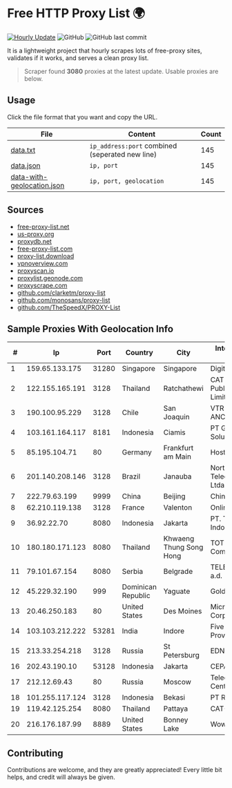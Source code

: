 
# Free HTTP Proxy List 🌍

[![Hourly Update](https://github.com/mertguvencli/http-proxy-list/actions/workflows/main.yml/badge.svg?branch=main)](https://github.com/mertguvencli/http-proxy-list/actions/workflows/main.yml)
![GitHub](https://img.shields.io/github/license/mertguvencli/http-proxy-list)
![GitHub last commit](https://img.shields.io/github/last-commit/mertguvencli/http-proxy-list)

It is a lightweight project that hourly scrapes lots of free-proxy sites, validates if it works, and serves a clean proxy list.


> Scraper found **3080** proxies at the latest update. Usable proxies are below.

## Usage

Click the file format that you want and copy the URL.


|File|Content|Count|
|----|-------|-----|
|[data.txt](https://raw.githubusercontent.com/mertguvencli/http-proxy-list/main/proxy-list/data.txt)|`ip_address:port` combined (seperated new line)|145|
|[data.json](https://raw.githubusercontent.com/mertguvencli/http-proxy-list/main/proxy-list/data.json)|`ip, port`|145|
|[data-with-geolocation.json](https://raw.githubusercontent.com/mertguvencli/http-proxy-list/main/proxy-list/data-with-geolocation.json)|`ip, port, geolocation`|145|

## Sources

* [free-proxy-list.net](https://free-proxy-list.net)
* [us-proxy.org](https://www.us-proxy.org)
* [proxydb.net](http://proxydb.net)
* [free-proxy-list.com](https://free-proxy-list.com/?page=&port=&type%5B%5D=http&type%5B%5D=https&up_time=0&search=Search)
* [proxy-list.download](https://www.proxy-list.download/HTTP)
* [vpnoverview.com](https://vpnoverview.com/privacy/anonymous-browsing/free-proxy-servers)
* [proxyscan.io](https://www.proxyscan.io)
* [proxylist.geonode.com](https://proxylist.geonode.com/api/proxy-list?limit=300&page=1&sort_by=lastChecked&sort_type=desc&protocols=http,https)
* [proxyscrape.com](https://api.proxyscrape.com/v2/?request=displayproxies&protocol=http&timeout=10000&country=all&ssl=all&anonymity=all)
* [github.com/clarketm/proxy-list](https://raw.githubusercontent.com/clarketm/proxy-list/master/proxy-list-raw.txt)
* [github.com/monosans/proxy-list](https://raw.githubusercontent.com/monosans/proxy-list/main/proxies/http.txt)
* [github.com/TheSpeedX/PROXY-List](https://raw.githubusercontent.com/TheSpeedX/PROXY-List/master/http.txt)


## Sample Proxies With Geolocation Info

|#|Ip|Port|Country|City|Internet Service Provider|
|-|--|----|-------|----|-------------------------|
|1|159.65.133.175|31280|Singapore|Singapore|DigitalOcean, LLC|
|2|122.155.165.191|3128|Thailand|Ratchathewi|CAT Telecom Public Company Limited|
|3|190.100.95.229|3128|Chile|San Joaquin|VTR BANDA ANCHA S.A.|
|4|103.161.164.117|8181|Indonesia|Ciamis|PT Galuh Multidata Solution|
|5|85.195.104.71|80|Germany|Frankfurt am Main|Host Europe GmbH|
|6|201.140.208.146|3128|Brazil|Janauba|Norte Line Telecomunicacoes Ltda.|
|7|222.79.63.199|9999|China|Beijing|Chinanet|
|8|62.210.119.138|3128|France|Valenton|Online S.A.S.|
|9|36.92.22.70|8080|Indonesia|Jakarta|PT. Telekomunikasi Indonesia|
|10|180.180.171.123|8080|Thailand|Khwaeng Thung Song Hong|TOT Public Company Limited|
|11|79.101.67.154|8080|Serbia|Belgrade|TELEKOM SRBIJA a.d.|
|12|45.229.32.190|999|Dominican Republic|Yaguate|Gold Data C.A.|
|13|20.46.250.183|80|United States|Des Moines|Microsoft Corporation|
|14|103.103.212.222|53281|India|Indore|Five Net Service Provider Pvt. Ltd.|
|15|213.33.254.218|3128|Russia|St Petersburg|EDN Sovintel|
|16|202.43.190.10|53128|Indonesia|Jakarta|CEPATNET|
|17|212.12.69.43|80|Russia|Moscow|Telecommunication Center Ostankino|
|18|101.255.117.124|3128|Indonesia|Bekasi|PT Remala Abadi|
|19|119.42.125.254|8080|Thailand|Pattaya|CAT-BB|
|20|216.176.187.99|8889|United States|Bonney Lake|Wowrack.com|



## Contributing

Contributions are welcome, and they are greatly appreciated! Every
little bit helps, and credit will always be given.

